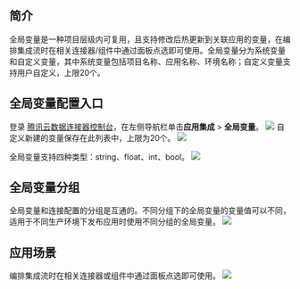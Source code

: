 ## 简介
全局变量是一种项目层级内可复用，且支持修改后热更新到关联应用的变量，在编排集成流时在相关连接器/组件中通过面板点选即可使用。全局变量分为系统变量和自定义变量，其中系统变量包括项目名称、应用名称、环境名称；自定义变量支持用户自定义，上限20个。

## 全局变量配置入口
登录 [腾讯云数据连接器控制台](https://ipaas.cloud.tencent.com/index)，在左侧导航栏单击**应用集成** > **全局变量**。
![](https://qcloudimg.tencent-cloud.cn/raw/3bf13b71964c0935d9ad68a6e18c6612.png)
自定义新建的变量保存在此列表中，上限为20个。
![](https://qcloudimg.tencent-cloud.cn/raw/67c49245b54115b2c7b0a3726ca0099f.png)

全局变量支持四种类型：string、float、int、bool。
![](https://qcloudimg.tencent-cloud.cn/raw/8a5480e1a24354d941050d4adf33b717.png)

## 全局变量分组
全局变量和连接配置的分组是互通的。不同分组下的全局变量的变量值可以不同，适用于不同生产环境下发布应用时使用不同分组的全局变量。
![](https://qcloudimg.tencent-cloud.cn/raw/58d96795fd99d25c69a20827b8e37110.png)

## 应用场景
编排集成流时在相关连接器或组件中通过面板点选即可使用。
![](https://qcloudimg.tencent-cloud.cn/raw/50a1702e6fccf40b70f6fc0109c1d521.png)


